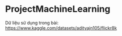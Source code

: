 # ProjectMachineLearning
Dữ liệu sử dụng trong bài: https://www.kaggle.com/datasets/adityajn105/flickr8k
